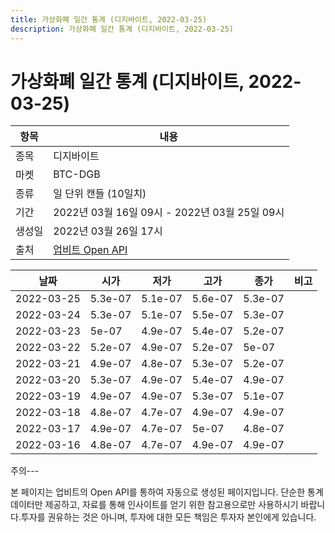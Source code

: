 ```yaml
---
title: 가상화폐 일간 통계 (디지바이트, 2022-03-25)
description: 가상화폐 일간 통계 (디지바이트, 2022-03-25)
---
```


가상화폐 일간 통계 (디지바이트, 2022-03-25)
===

|항목|내용|
|--|--|
|종목|디지바이트|
|마켓|BTC-DGB|
|종류|일 단위 캔들 (10일치)|
|기간|2022년 03월 16일 09시 - 2022년 03월 25일 09시|
|생성일|2022년 03월 26일 17시|
|출처|[업비트 Open API](https://docs.upbit.com)|


|날짜|시가|저가|고가|종가|비고|
|--|--|--|--|--|--|
|2022-03-25|5.3e-07|5.1e-07|5.6e-07|5.3e-07|    |
|2022-03-24|5.3e-07|5.1e-07|5.5e-07|5.3e-07|    |
|2022-03-23|5e-07|4.9e-07|5.4e-07|5.2e-07|    |
|2022-03-22|5.2e-07|4.9e-07|5.2e-07|5e-07|    |
|2022-03-21|4.9e-07|4.8e-07|5.3e-07|5.2e-07|    |
|2022-03-20|5.3e-07|4.9e-07|5.4e-07|4.9e-07|    |
|2022-03-19|4.9e-07|4.9e-07|5.3e-07|5.1e-07|    |
|2022-03-18|4.8e-07|4.7e-07|4.9e-07|4.9e-07|    |
|2022-03-17|4.9e-07|4.7e-07|5e-07|4.8e-07|    |
|2022-03-16|4.8e-07|4.7e-07|4.9e-07|4.9e-07|    |


주의---

본 페이지는 업비트의 Open API를 통하여 자동으로 생성된 페이지입니다. 단순한 통계 데이터만 제공하고, 자료를 통해 인사이트를 얻기 위한 참고용으로만 사용하시기 바랍니다.투자를 권유하는 것은 아니며, 투자에 대한 모든 책임은 투자자 본인에게 있습니다.